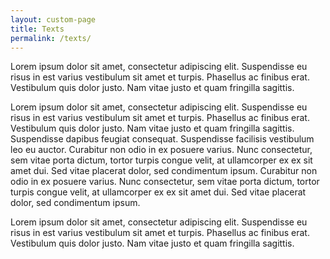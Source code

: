 ```yaml
---
layout: custom-page
title: Texts
permalink: /texts/
---
```


<div class="container">
	<div class="row">
		<div class="col-md-2">
			<p class="pt-4">Lorem ipsum dolor sit amet, consectetur adipiscing elit. Suspendisse eu risus in est varius vestibulum sit amet et turpis. Phasellus ac finibus erat. Vestibulum quis dolor justo. Nam vitae justo et quam fringilla sagittis.</p>
		</div>
		<div class="col-md-8">
			<p class="pt-4">Lorem ipsum dolor sit amet, consectetur adipiscing elit. Suspendisse eu risus in est varius vestibulum sit amet et turpis. Phasellus ac finibus erat. Vestibulum quis dolor justo. Nam vitae justo et quam fringilla sagittis. Suspendisse dapibus feugiat consequat. Suspendisse facilisis vestibulum leo eu auctor. Curabitur non odio in ex posuere varius. Nunc consectetur, sem vitae porta dictum, tortor turpis congue velit, at ullamcorper ex ex sit amet dui. Sed vitae placerat dolor, sed condimentum ipsum.  Curabitur non odio in ex posuere varius. Nunc consectetur, sem vitae porta dictum, tortor turpis congue velit, at ullamcorper ex ex sit amet dui. Sed vitae placerat dolor, sed condimentum ipsum.</p>
		</div>
		<div class="col-md-2">
			<p class="pt-4">Lorem ipsum dolor sit amet, consectetur adipiscing elit. Suspendisse eu risus in est varius vestibulum sit amet et turpis. Phasellus ac finibus erat. Vestibulum quis dolor justo. Nam vitae justo et quam fringilla sagittis.</p>
		</div>
	</div>
</div>
